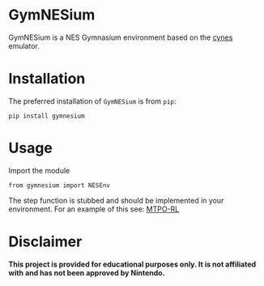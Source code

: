 # GymNESium

GymNESium is a NES Gymnasium environment based on the [cynes](https://github.com/Youlixx/cynes) emulator.

# Installation

The preferred installation of `GymNESium` is from `pip`:

```shell
pip install gymnesium
```

# Usage

Import the module
```
from gymnesium import NESEnv
```
The step function is stubbed and should be implemented in your environment. For an example of this see: [MTPO-RL]()

# Disclaimer

**This project is provided for educational purposes only. It is not
affiliated with and has not been approved by Nintendo.**